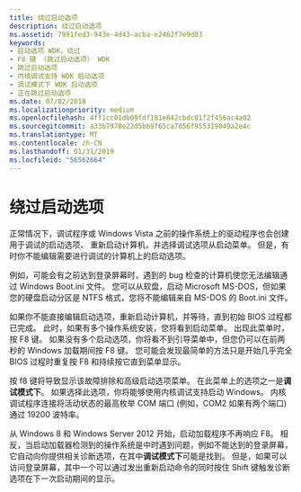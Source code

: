 ```yaml
---
title: 绕过启动选项
description: 绕过启动选项
ms.assetid: 7991fed3-943e-4d43-acba-e2462f7e9d03
keywords:
- 启动选项 WDK，绕过
- F8 键 （跳过启动选项） WDK
- 跳过启动选项
- 内核调试支持 WDK 启动选项
- 调试模式下 WDK 启动选项
- 正在跳过启动选项
ms.date: 07/02/2018
ms.localizationpriority: medium
ms.openlocfilehash: 4ff1cc01db09fdf181e842cbdc01f2f456ac4a02
ms.sourcegitcommit: a33b7978e22d5bb9f65ca7056f955319049a2e4c
ms.translationtype: MT
ms.contentlocale: zh-CN
ms.lasthandoff: 01/31/2019
ms.locfileid: "56562664"
---
```

# <a name="bypassing-boot-options"></a>绕过启动选项

正常情况下，调试程序或 Windows Vista 之前的操作系统上的驱动程序也会创建用于调试的启动选项、 重新启动计算机，并选择调试选项从启动菜单。 但是，有时你不能编辑需要进行调试的计算机上的启动选项。

例如，可能会有之前达到登录屏幕时，遇到的 bug 检查的计算机使您无法编辑通过 Windows Boot.ini 文件。 您可以从软盘，启动 Microsoft MS-DOS，但如果您的硬盘启动分区是 NTFS 格式，您将不能编辑来自 MS-DOS 的 Boot.ini 文件。

如果你不能直接编辑启动选项，重新启动计算机，并等待，直到初始 BIOS 过程都已完成。 此时，如果有多个操作系统安装，您将看到启动菜单。 出现此菜单时，按 F8 键。 如果没有多个启动选项，你将看不到引导菜单中，但您仍可以在前两秒的 Windows 加载期间按 F8 键。 您可能会发现最简单的方法只是开始几乎完全 BIOS 过程时重复按 F8 和持续按它直到菜单显示。

按 f8 键将导致显示该故障排除和高级启动选项菜单。 在此菜单上的选项之一是**调试模式下**。 如果选择此选项，你将能够使用内核调试支持启动 Windows。 内核调试程序连接将活动状态的最高枚举 COM 端口 (例如，COM2 如果有两个端口) 通过 19200 波特率。

从 Windows 8 和 Windows Server 2012 开始，启动加载程序不再响应 F8。 相反，当启动加载器检测到的操作系统是中时遇到问题，例如不能达到的登录屏幕，它自动向你提供相关诊断选项，在其中**调试模式下**可能是找到。 但是，如果可以访问登录屏幕，其中一个可以通过发出重新启动命令的同时按住 Shift 键触发诊断选项在下一次启动期间的显示。

 





